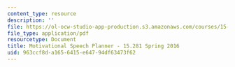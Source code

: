 ```yaml
---
content_type: resource
description: ''
file: https://ol-ocw-studio-app-production.s3.amazonaws.com/courses/15-281-advanced-communication-for-leaders-spring-2016/963ccf8da1656415e64794df63473f62_MIT15_281S16_Planner.pdf
file_type: application/pdf
resourcetype: Document
title: Motivational Speech Planner - 15.281 Spring 2016
uid: 963ccf8d-a165-6415-e647-94df63473f62
---
```

